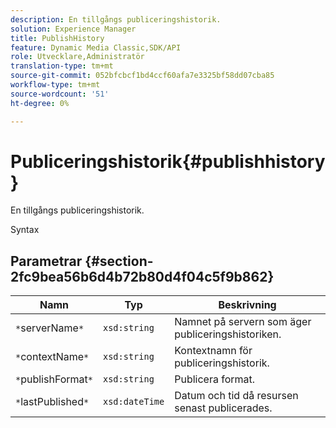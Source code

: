 ```yaml
---
description: En tillgångs publiceringshistorik.
solution: Experience Manager
title: PublishHistory
feature: Dynamic Media Classic,SDK/API
role: Utvecklare,Administratör
translation-type: tm+mt
source-git-commit: 052bfcbcf1bd4ccf60afa7e3325bf58dd07cba85
workflow-type: tm+mt
source-wordcount: '51'
ht-degree: 0%

---
```



# Publiceringshistorik{#publishhistory}

En tillgångs publiceringshistorik.

Syntax

## Parametrar {#section-2fc9bea56b6d4b72b80d4f04c5f9b862}

| Namn | Typ | Beskrivning |
|---|---|---|
| `*`serverName`*` | `xsd:string` | Namnet på servern som äger publiceringshistoriken. |
| `*`contextName`*` | `xsd:string` | Kontextnamn för publiceringshistorik. |
| `*`publishFormat`*` | `xsd:string` | Publicera format. |
| `*`lastPublished`*` | `xsd:dateTime` | Datum och tid då resursen senast publicerades. |

